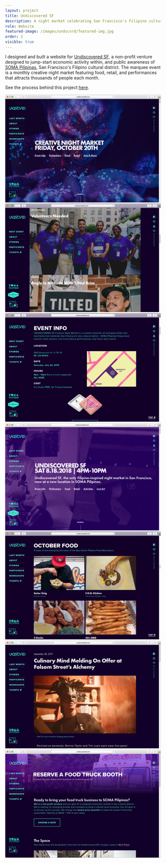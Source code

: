 ```yaml
---
layout: project
title: Undiscovered SF
description: A night market celebrating San Francisco's Filipino cultural district
role: Website
featured-image: /images/undscvrd/featured-img.jpg
order: 2
visible: true
---
```


I designed and built a website for <a href="http://undiscoveredsf.com" target="_blank">Undiscovered SF</a>, a non-profit venture designed to jump-start economic activity within, and public awareness of <a href="http://www.somapilipinas.org/">SOMA Pilipinas</a>, San Francisco's Filipino cultural district. The marquee event is a monthly creative night market featuring food, retail, and performances that attracts thousands of people each month.

See the process behind this project <a href="/projects/undiscovered-process/">here</a>.

<img class="full" src="/images/undscvrd/event-page-hero.jpg" alt="undiscovered sf homepage">
<div class="img-collection-row">
  <div class="img-collection-item">
    <img src="/images/undscvrd/ss-features.png" alt="features">
  </div>
  <div class="img-collection-item">
    <img src="/images/undscvrd/ss-event-info.png" alt="event info">
  </div>
</div>
<div class="img-collection-row">
  <div class="img-collection-item">
    <img src="/images/undscvrd/ss-homepage.png" alt="landing screen">
  </div>
  <div class="img-collection-item">
    <img src="/images/undscvrd/ss-event-page-food.png" alt="event page: food">
  </div>
</div>
<div class="img-collection-row">
  <div class="img-collection-item">
    <img src="/images/undscvrd/ss-stories.jpg" alt="stories page">
  </div>
  <div class="img-collection-item">
    <img src="/images/undscvrd/ss-participate.jpg" alt="participage page">
  </div>
</div>
